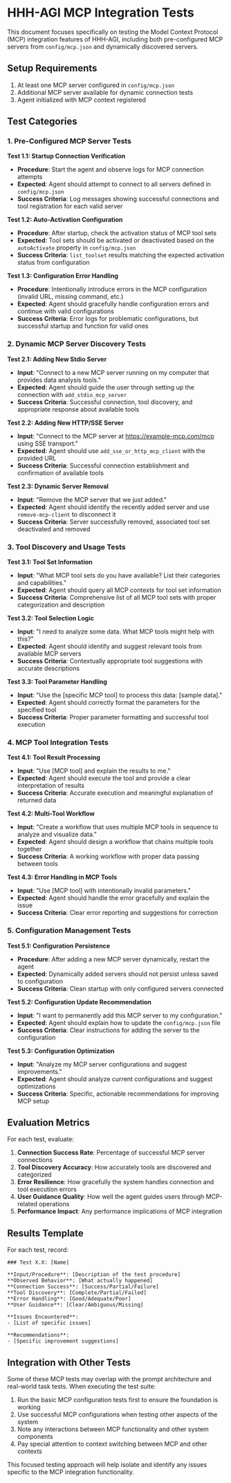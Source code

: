 # HHH-AGI MCP Integration Tests

This document focuses specifically on testing the Model Context Protocol (MCP) integration features of HHH-AGI, including both pre-configured MCP servers from `config/mcp.json` and dynamically discovered servers.

## Setup Requirements

1. At least one MCP server configured in `config/mcp.json`
2. Additional MCP server available for dynamic connection tests
3. Agent initialized with MCP context registered

## Test Categories

### 1. Pre-Configured MCP Server Tests

**Test 1.1: Startup Connection Verification**
- **Procedure**: Start the agent and observe logs for MCP connection attempts
- **Expected**: Agent should attempt to connect to all servers defined in `config/mcp.json`
- **Success Criteria**: Log messages showing successful connections and tool registration for each valid server

**Test 1.2: Auto-Activation Configuration**
- **Procedure**: After startup, check the activation status of MCP tool sets
- **Expected**: Tool sets should be activated or deactivated based on the `autoActivate` property in `config/mcp.json` 
- **Success Criteria**: `list_toolset` results matching the expected activation status from configuration

**Test 1.3: Configuration Error Handling**
- **Procedure**: Intentionally introduce errors in the MCP configuration (invalid URL, missing command, etc.)
- **Expected**: Agent should gracefully handle configuration errors and continue with valid configurations
- **Success Criteria**: Error logs for problematic configurations, but successful startup and function for valid ones

### 2. Dynamic MCP Server Discovery Tests

**Test 2.1: Adding New Stdio Server**
- **Input**: "Connect to a new MCP server running on my computer that provides data analysis tools."
- **Expected**: Agent should guide the user through setting up the connection with `add_stdio_mcp_server`
- **Success Criteria**: Successful connection, tool discovery, and appropriate response about available tools

**Test 2.2: Adding New HTTP/SSE Server**
- **Input**: "Connect to the MCP server at https://example-mcp.com/mcp using SSE transport."
- **Expected**: Agent should use `add_sse_or_http_mcp_client` with the provided URL
- **Success Criteria**: Successful connection establishment and confirmation of available tools

**Test 2.3: Dynamic Server Removal**
- **Input**: "Remove the MCP server that we just added."
- **Expected**: Agent should identify the recently added server and use `remove-mcp-client` to disconnect it
- **Success Criteria**: Server successfully removed, associated tool set deactivated and removed

### 3. Tool Discovery and Usage Tests

**Test 3.1: Tool Set Information**
- **Input**: "What MCP tool sets do you have available? List their categories and capabilities."
- **Expected**: Agent should query all MCP contexts for tool set information
- **Success Criteria**: Comprehensive list of all MCP tool sets with proper categorization and description

**Test 3.2: Tool Selection Logic**
- **Input**: "I need to analyze some data. What MCP tools might help with this?"
- **Expected**: Agent should identify and suggest relevant tools from available MCP servers
- **Success Criteria**: Contextually appropriate tool suggestions with accurate descriptions

**Test 3.3: Tool Parameter Handling**
- **Input**: "Use the [specific MCP tool] to process this data: [sample data]."
- **Expected**: Agent should correctly format the parameters for the specified tool
- **Success Criteria**: Proper parameter formatting and successful tool execution

### 4. MCP Tool Integration Tests

**Test 4.1: Tool Result Processing**
- **Input**: "Use [MCP tool] and explain the results to me."
- **Expected**: Agent should execute the tool and provide a clear interpretation of results
- **Success Criteria**: Accurate execution and meaningful explanation of returned data

**Test 4.2: Multi-Tool Workflow**
- **Input**: "Create a workflow that uses multiple MCP tools in sequence to analyze and visualize data."
- **Expected**: Agent should design a workflow that chains multiple tools together
- **Success Criteria**: A working workflow with proper data passing between tools

**Test 4.3: Error Handling in MCP Tools**
- **Input**: "Use [MCP tool] with intentionally invalid parameters."
- **Expected**: Agent should handle the error gracefully and explain the issue
- **Success Criteria**: Clear error reporting and suggestions for correction

### 5. Configuration Management Tests

**Test 5.1: Configuration Persistence**
- **Procedure**: After adding a new MCP server dynamically, restart the agent
- **Expected**: Dynamically added servers should not persist unless saved to configuration
- **Success Criteria**: Clean startup with only configured servers connected

**Test 5.2: Configuration Update Recommendation**
- **Input**: "I want to permanently add this MCP server to my configuration."
- **Expected**: Agent should explain how to update the `config/mcp.json` file
- **Success Criteria**: Clear instructions for adding the server to the configuration

**Test 5.3: Configuration Optimization**
- **Input**: "Analyze my MCP server configurations and suggest improvements."
- **Expected**: Agent should analyze current configurations and suggest optimizations
- **Success Criteria**: Specific, actionable recommendations for improving MCP setup

## Evaluation Metrics

For each test, evaluate:

1. **Connection Success Rate**: Percentage of successful MCP server connections
2. **Tool Discovery Accuracy**: How accurately tools are discovered and categorized
3. **Error Resilience**: How gracefully the system handles connection and tool execution errors
4. **User Guidance Quality**: How well the agent guides users through MCP-related operations
5. **Performance Impact**: Any performance implications of MCP integration

## Results Template

For each test, record:

```
### Test X.X: [Name]

**Input/Procedure**: [Description of the test procedure]
**Observed Behavior**: [What actually happened]
**Connection Success**: [Success/Partial/Failure]
**Tool Discovery**: [Complete/Partial/Failed]
**Error Handling**: [Good/Adequate/Poor]
**User Guidance**: [Clear/Ambiguous/Missing]

**Issues Encountered**:
- [List of specific issues]

**Recommendations**:
- [Specific improvement suggestions]
```

## Integration with Other Tests

Some of these MCP tests may overlap with the prompt architecture and real-world task tests. When executing the test suite:

1. Run the basic MCP configuration tests first to ensure the foundation is working
2. Use successful MCP configurations when testing other aspects of the system
3. Note any interactions between MCP functionality and other system components
4. Pay special attention to context switching between MCP and other contexts

This focused testing approach will help isolate and identify any issues specific to the MCP integration functionality. 